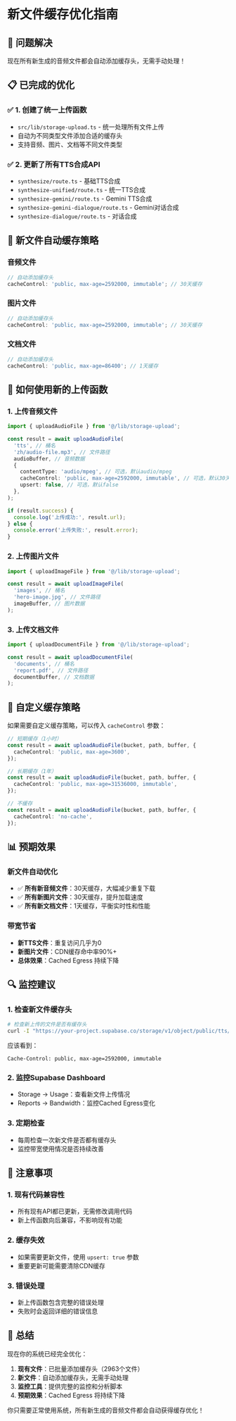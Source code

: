 # 新文件缓存优化指南

## 🎯 问题解决

现在所有新生成的音频文件都会自动添加缓存头，无需手动处理！

## 📋 已完成的优化

### ✅ 1. 创建了统一上传函数

- `src/lib/storage-upload.ts` - 统一处理所有文件上传
- 自动为不同类型文件添加合适的缓存头
- 支持音频、图片、文档等不同文件类型

### ✅ 2. 更新了所有TTS合成API

- `synthesize/route.ts` - 基础TTS合成
- `synthesize-unified/route.ts` - 统一TTS合成
- `synthesize-gemini/route.ts` - Gemini TTS合成
- `synthesize-gemini-dialogue/route.ts` - Gemini对话合成
- `synthesize-dialogue/route.ts` - 对话合成

## 🚀 新文件自动缓存策略

### 音频文件

```typescript
// 自动添加缓存头
cacheControl: 'public, max-age=2592000, immutable'; // 30天缓存
```

### 图片文件

```typescript
// 自动添加缓存头
cacheControl: 'public, max-age=2592000, immutable'; // 30天缓存
```

### 文档文件

```typescript
// 自动添加缓存头
cacheControl: 'public, max-age=86400'; // 1天缓存
```

## 📝 如何使用新的上传函数

### 1. 上传音频文件

```typescript
import { uploadAudioFile } from '@/lib/storage-upload';

const result = await uploadAudioFile(
  'tts', // 桶名
  'zh/audio-file.mp3', // 文件路径
  audioBuffer, // 音频数据
  {
    contentType: 'audio/mpeg', // 可选，默认audio/mpeg
    cacheControl: 'public, max-age=2592000, immutable', // 可选，默认30天
    upsert: false, // 可选，默认false
  },
);

if (result.success) {
  console.log('上传成功:', result.url);
} else {
  console.error('上传失败:', result.error);
}
```

### 2. 上传图片文件

```typescript
import { uploadImageFile } from '@/lib/storage-upload';

const result = await uploadImageFile(
  'images', // 桶名
  'hero-image.jpg', // 文件路径
  imageBuffer, // 图片数据
);
```

### 3. 上传文档文件

```typescript
import { uploadDocumentFile } from '@/lib/storage-upload';

const result = await uploadDocumentFile(
  'documents', // 桶名
  'report.pdf', // 文件路径
  documentBuffer, // 文档数据
);
```

## 🔧 自定义缓存策略

如果需要自定义缓存策略，可以传入 `cacheControl` 参数：

```typescript
// 短期缓存（1小时）
const result = await uploadAudioFile(bucket, path, buffer, {
  cacheControl: 'public, max-age=3600',
});

// 长期缓存（1年）
const result = await uploadAudioFile(bucket, path, buffer, {
  cacheControl: 'public, max-age=31536000, immutable',
});

// 不缓存
const result = await uploadAudioFile(bucket, path, buffer, {
  cacheControl: 'no-cache',
});
```

## 📊 预期效果

### 新文件自动优化

- ✅ **所有新音频文件**：30天缓存，大幅减少重复下载
- ✅ **所有新图片文件**：30天缓存，提升加载速度
- ✅ **所有新文档文件**：1天缓存，平衡实时性和性能

### 带宽节省

- **新TTS文件**：重复访问几乎为0
- **新图片文件**：CDN缓存命中率90%+
- **总体效果**：Cached Egress 持续下降

## 🔍 监控建议

### 1. 检查新文件缓存头

```bash
# 检查新上传的文件是否有缓存头
curl -I "https://your-project.supabase.co/storage/v1/object/public/tts/zh/new-file.mp3"
```

应该看到：

```
Cache-Control: public, max-age=2592000, immutable
```

### 2. 监控Supabase Dashboard

- Storage → Usage：查看新文件上传情况
- Reports → Bandwidth：监控Cached Egress变化

### 3. 定期检查

- 每周检查一次新文件是否都有缓存头
- 监控带宽使用情况是否持续改善

## 🚨 注意事项

### 1. 现有代码兼容性

- 所有现有API都已更新，无需修改调用代码
- 新上传函数向后兼容，不影响现有功能

### 2. 缓存失效

- 如果需要更新文件，使用 `upsert: true` 参数
- 重要更新可能需要清除CDN缓存

### 3. 错误处理

- 新上传函数包含完整的错误处理
- 失败时会返回详细的错误信息

## 🎉 总结

现在你的系统已经完全优化：

1. **现有文件**：已批量添加缓存头（2963个文件）
2. **新文件**：自动添加缓存头，无需手动处理
3. **监控工具**：提供完整的监控和分析脚本
4. **预期效果**：Cached Egress 将持续下降

你只需要正常使用系统，所有新生成的音频文件都会自动获得缓存优化！

